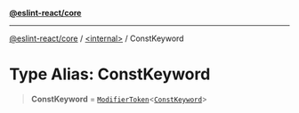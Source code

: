 [**@eslint-react/core**](../../README.md)

***

[@eslint-react/core](../../README.md) / [\<internal\>](../README.md) / ConstKeyword

# Type Alias: ConstKeyword

> **ConstKeyword** = [`ModifierToken`](../interfaces/ModifierToken.md)\<[`ConstKeyword`](../enumerations/SyntaxKind.md#constkeyword)\>
